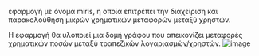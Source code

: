 εφαρμογή με όνομα miris, η οποία επιτρέπει
την διαχείριση και παρακολούθηση μικρών χρηματικών μεταφορών μεταξύ χρηστών.

Η εφαρμογή θα υλοποιεί μια δομή γράφου που απεικονίζει μεταφορές χρηματικών ποσών μεταξύ τραπεζικών
λογαριασμών/χρηστών.
![image](https://github.com/user-attachments/assets/ea0a29f3-7a30-4afe-8c2e-2ed82be99a25)
